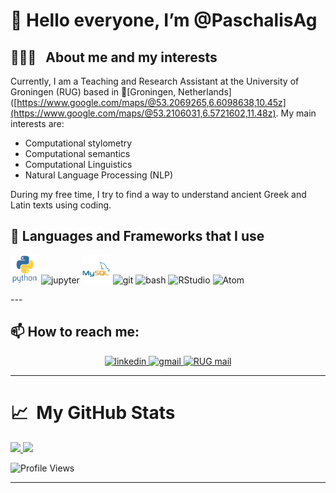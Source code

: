 # 👋 Hello everyone, I’m @PaschalisAg


## 👨🏻‍💻 &nbsp; About me and my interests

Currently, I am a Teaching and Research Assistant at the University of Groningen (RUG) based in 📍[Groningen, Netherlands]([https://www.google.com/maps/@53.2069265,6.6098638,10.45z](https://www.google.com/maps/@53.2106031,6.5721602,11.48z). My main interests are:
- Computational stylometry
- Computational semantics
- Computational Linguistics
- Natural Language Processing (NLP)

During my free time, I try to find a way to understand ancient Greek and Latin texts using coding.


## 📄 Languages and Frameworks that I use
<p align="left">
<img src="https://raw.githubusercontent.com/devicons/devicon/master/icons/python/python-original-wordmark.svg" alt="python" width="45" height="45" />  
<img src="https://cdn.jsdelivr.net/gh/devicons/devicon/icons/jupyter/jupyter-original-wordmark.svg" alt="jupyter" width="45" height="45"/>
<img src="https://raw.githubusercontent.com/devicons/devicon/master/icons/mysql/mysql-original-wordmark.svg" alt="mysql" width="45" height="45" />
<img src="https://cdn.jsdelivr.net/gh/devicons/devicon/icons/git/git-original.svg" alt="git" width="45" height="45"/>
<img src="https://cdn.jsdelivr.net/gh/devicons/devicon/icons/bash/bash-original.svg" alt="bash" width="45" height="45"/>
<img src="https://cdn.jsdelivr.net/gh/devicons/devicon/icons/rstudio/rstudio-original.svg" alt="RStudio" width="45" height="45"/>
<img src="https://cdn.jsdelivr.net/gh/devicons/devicon/icons/atom/atom-original-wordmark.svg" alt="Atom" width="45" height="45"/>

</p>
---

##  📫 How to reach me:
<div align="center">
<a href="https://www.linkedin.com/in/paschalis-agapitos-1b5284217/">
<img src="https://img.shields.io/badge/visit%20my%20Linkedin-0A66C2?style=for-the-badge&logo=linkedin&logoColor=white" alt="linkedin" />
</a>
<a href="mailto:pasxalisag9@gmail.com">
<img src="https://img.shields.io/badge/email-EA4335?style=for-the-badge&logo=gmail&logoColor=white" alt="gmail" />
</a>
<a href="mailto:p.agapitos@rug.nl">
<img src="https://img.shields.io/badge/RUG%20email-EA4335?style=for-the-badge&logo=gmail&logoColor=white" alt="RUG mail" />
</a>
</div>

---

# 📈 &nbsp;My GitHub Stats
<a href="https://github.com/PaschalisAg">
  <img height="180em" src="https://github-readme-stats.vercel.app/api?username=PaschalisAg&theme=noctis_minimus&show_icons=true" />
  <img height="180em" src="https://github-readme-stats.vercel.app/api/top-langs/?username=PaschalisAg&theme=noctis_minimus&layout=compact" />
</a>

![Profile Views](https://komarev.com/ghpvc/?username=PaschalisAg&style=for-the-badge)

---
